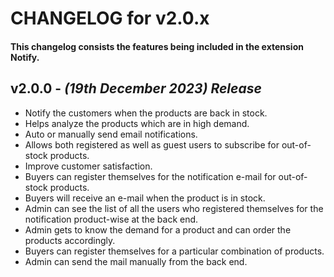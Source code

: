# CHANGELOG for v2.0.x

#### This changelog consists the features being included in the extension Notify.

## **v2.0.0** - *(19th December 2023) Release*

* Notify the customers when the products are back in stock.
* Helps analyze the products which are in high demand.
* Auto or manually send email notifications.
* Allows both registered as well as guest users to subscribe for out-of-stock products.
* Improve customer satisfaction.
* Buyers can register themselves for the notification e-mail for out-of-stock products.
* Buyers will receive an e-mail when the product is in stock.
* Admin can see the list of all the users who registered themselves for the notification  product-wise at the back end.
* Admin gets to know the demand for a product and can order the products accordingly.
* Buyers can register themselves for a particular combination of products.
* Admin can send the mail manually from the back end.
